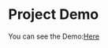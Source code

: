 # <a name="project-demo"></a>Project Demo
You can see the Demo:[Here](https://mytabcomponent.netlify.app) 
